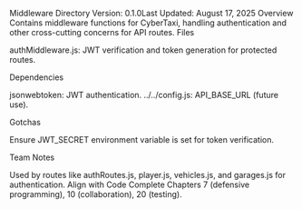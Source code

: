 Middleware Directory
Version: 0.1.0Last Updated: August 17, 2025
Overview
Contains middleware functions for CyberTaxi, handling authentication and other cross-cutting concerns for API routes.
Files

authMiddleware.js: JWT verification and token generation for protected routes.

Dependencies

jsonwebtoken: JWT authentication.
../../config.js: API_BASE_URL (future use).

Gotchas

Ensure JWT_SECRET environment variable is set for token verification.

Team Notes

Used by routes like authRoutes.js, player.js, vehicles.js, and garages.js for authentication.
Align with Code Complete Chapters 7 (defensive programming), 10 (collaboration), 20 (testing).
